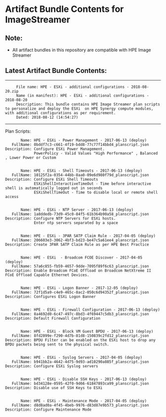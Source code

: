 # Artifact Bundle Contents for ImageStreamer 

## Note:
- All artifact bundles in this repository are compatible with HPE Image Streamer 

## Latest Artifact Bundle Contents:

--------------------------------------------------------------------------------
         
         File name: HPE - ESXi - additional configurations - 2018-08-20.zip
         Name (in manifest): HPE - ESXi - additional configurations - 2018-08-20
         Description: This bundle contains HPE Image Streamer plan scripts to personalize and deploy the ESXi  on HPE Synergy compute modules, with additional configurations as per requirement.
         Dated: 2018-08-12 (14:54:27)
--------------------------------------------------------------------------------

Plan Scripts:

	       Name: HPE - ESXi - Power Management - 2017-06-13 (deploy)
	   FullName: 0bddf7c3-c661-4f19-bdd8-77c77f14bbd4_planscript.json
	Description: Configure ESXi Power Management.
	             PowerPolicy - Valid Values "High Performance" , Balanced , Lower Power or Custom


	       Name: HPE - ESXi - Shell Timeouts - 2017-06-13 (deploy)
	   FullName: 10125f2a-0354-44bb-8aa0-09e6d980f79d_planscript.json
	Description: Configure ESXi Shell Timeouts
	             ESXiShellInteractiveTimeOut - Time before interactive shell is automatically logged out in seconds
	             ESXiShellTimeOut - Time to disable local or remote shell access


	       Name: HPE - ESXi - NTP Server - 2017-06-13 (deploy)
	   FullName: 1a8ddedb-73d9-45c0-84f5-61b364b90a58_planscript.json
	Description: Configure NTP Servers for ESXi hosts.
	             Enter ntp servers separated by a space


	       Name: HPE - ESXi - 3PAR SATP Claim Rule - 2017-04-05 (deploy)
	   FullName: 206603e3-3062-4bf3-bd23-be47c5a61ee4_planscript.json
	Description: Create 3PAR SATP Claim Rule as per HPE Best Practice


	       Name: HPE - ESXi  - Broadcom FCOE Discover - 2017-04-05 (deploy)
	   FullName: 57a6c855-fb59-4657-9dde-7095f89f6c63_planscript.json
	Description: Enable Broadcom FCoE Offload on Broadcom NetXtreme II FCoE Offload Capable Ethernet Devices.


	       Name: HPE - ESXi - Logon Banner - 2017-12-05 (deploy)
	   FullName: 72f1d5a9-c4e9-465c-8ac2-050c6d94352f_planscript.json
	Description: Configures ESXi Logon Banner


	       Name: HPE - ESXi - Firewall Configuration - 2017-06-13 (deploy)
	   FullName: 8a4692d0-6c47-497c-8bd3-4f69447c5db3_planscript.json
	Description: Default Firewall Configuration


	       Name: HPE - ESXi - Block VM Guest BPDU - 2017-06-13 (deploy)
	   FullName: 8fd2899e-f290-4d7b-81d8-150839c2fd12_planscript.json
	Description: BPDU Filter can be enabled on the ESXi host to drop any BPDU packets being sent to the physical switch.


	       Name: HPE - ESXi - Syslog Servers - 2017-04-05 (deploy)
	   FullName: b941bb2a-4642-4d75-9d93-ad10290a885f_planscript.json
	Description: Configure ESXi Syslog servers


	       Name: HPE - ESXi - Disable SSH Keys - 2017-06-13 (deploy)
	   FullName: bd34128e-0595-42f0-9d66-61847893ca99_planscript.json
	Description: Disable use of SSH Keys to ESXi


	       Name: HPE - ESXi - Maintenance Mode - 2017-04-05 (deploy)
	   FullName: d8d8ad0a-4f45-4beb-9976-d83d87e9b573_planscript.json
	Description: Configure Maintenance Mode

